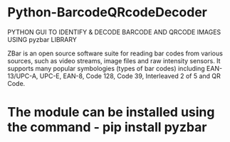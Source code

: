 # Python-BarcodeQRcodeDecoder
PYTHON GUI TO IDENTIFY &amp; DECODE BARCODE AND QRCODE IMAGES USING pyzbar LIBRARY

ZBar is an open source software suite for reading bar codes from various sources, such as video streams, image files and raw intensity sensors. It supports many popular symbologies (types of bar codes) including EAN-13/UPC-A, UPC-E, EAN-8, Code 128, Code 39, Interleaved 2 of 5 and QR Code.

# The module can be installed using the command - pip install pyzbar
